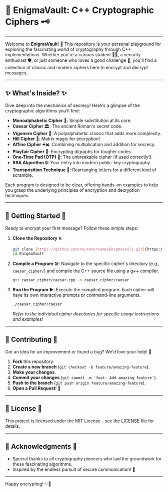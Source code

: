 # 🔐 EnigmaVault: C++ Cryptographic Ciphers 🗝️

---

Welcome to **EnigmaVault**! 🚀 This repository is your personal playground for exploring the fascinating world of cryptography through C++ implementations. Whether you're a curious student 🧑‍🎓, a security enthusiast 🛡️, or just someone who loves a good challenge 🤔, you'll find a collection of classic and modern ciphers here to encrypt and decrypt messages.

---

## ✨ What's Inside? ✨

Dive deep into the mechanics of secrecy! Here's a glimpse of the cryptographic algorithms you'll find:

- **Monoalphabetic Cipher** 🔡: Simple substitution at its core.
- **Caesar Cipher** 🏛️: The ancient Roman's secret code.
- **Vigenere Cipher** 📜: A polyalphabetic classic that adds more complexity.
- **Hill Cipher** 🔢: Matrix magic for encryption!
- **Affine Cipher** ➕✖️: Combining multiplication and addition for secrecy.
- **Playfair Cipher** 🎲: Encrypting digraphs for tougher codes.
- **One-Time Pad (OTP)** 🔑: The unbreakable cipher (if used correctly!).
- **RSA Algorithm** 🔒: Your entry into modern public-key cryptography.
- **Transposition Technique** 🔄: Rearranging letters for a different kind of scramble.

Each program is designed to be clear, offering hands-on examples to help you grasp the underlying principles of encryption and decryption techniques.

---

## 🚀 Getting Started 🚀

Ready to encrypt your first message? Follow these simple steps:

1.  **Clone the Repository** ⬇️:
    ```bash
    git clone [https://github.com/YourUsername/EnigmaVault.git](https://github.com/YourUsername/EnigmaVault.git)
    cd EnigmaVault
    ```
2.  **Compile a Program** 🛠️:
    Navigate to the specific cipher's directory (e.g., `caesar_cipher/`) and compile the C++ source file using a g++ compiler.
    ```bash
    g++ caesar_cipher/caesar.cpp -o caesar_cipher/caesar
    ```
3.  **Run the Program** ▶️:
    Execute the compiled program. Each cipher will have its own interactive prompts or command-line arguments.
    ```bash
    ./caesar_cipher/caesar
    ```
    _Refer to the individual cipher directories for specific usage instructions and examples!_

---

## 🤝 Contributing 🤝

Got an idea for an improvement or found a bug? We'd love your help! 🤗

1.  **Fork** this repository.
2.  **Create a new branch** (`git checkout -b feature/amazing-feature`).
3.  **Make your changes**.
4.  **Commit your changes** (`git commit -m 'feat: Add amazing feature'`).
5.  **Push to the branch** (`git push origin feature/amazing-feature`).
6.  **Open a Pull Request**! 💖

---

## 📜 License 📜

This project is licensed under the MIT License - see the [LICENSE](LICENSE) file for details.

---

## 🙏 Acknowledgments 🙏

- Special thanks to all cryptography pioneers who laid the groundwork for these fascinating algorithms.
- Inspired by the endless pursuit of secure communication! 💬

---

Happy encrypting! ✨🔐
